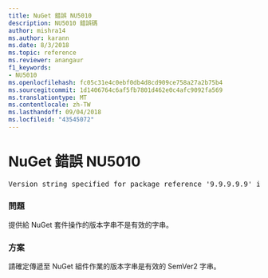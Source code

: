 ```yaml
---
title: NuGet 錯誤 NU5010
description: NU5010 錯誤碼
author: mishra14
ms.author: karann
ms.date: 8/3/2018
ms.topic: reference
ms.reviewer: anangaur
f1_keywords:
- NU5010
ms.openlocfilehash: fc05c31e4c0ebf0db4d8cd909ce758a27a2b75b4
ms.sourcegitcommit: 1d1406764c6af5fb7801d462e0c4afc9092fa569
ms.translationtype: MT
ms.contentlocale: zh-TW
ms.lasthandoff: 09/04/2018
ms.locfileid: "43545072"
---
```

# <a name="nuget-error-nu5010"></a>NuGet 錯誤 NU5010
<pre>Version string specified for package reference '9.9.9.9.9' is invalid.</pre>

### <a name="issue"></a>問題

提供給 NuGet 套件操作的版本字串不是有效的字串。


### <a name="solution"></a>方案

請確定傳遞至 NuGet 組件作業的版本字串是有效的 SemVer2 字串。


